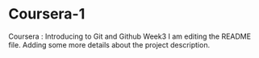# Coursera-1
Coursera : Introducing to Git and Github Week3
I am editing the README file. Adding some more details about the project description.
